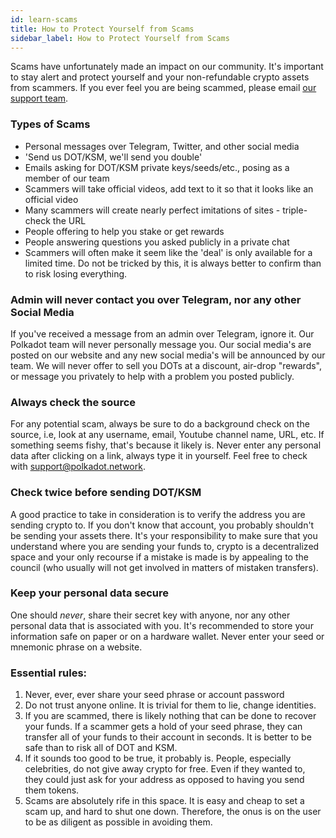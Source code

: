 ```yaml
---
id: learn-scams
title: How to Protect Yourself from Scams
sidebar_label: How to Protect Yourself from Scams
---
```


Scams have unfortunately made an impact on our community. It's important to stay alert and protect
yourself and your non-refundable crypto assets from scammers. If you ever feel you are being
scammed, please email [our support team](mailto:support@web3.foundation).

### Types of Scams

- Personal messages over Telegram, Twitter, and other social media
- 'Send us DOT/KSM, we'll send you double'
- Emails asking for DOT/KSM private keys/seeds/etc., posing as a member of our team
- Scammers will take official videos, add text to it so that it looks like an official video
- Many scammers will create nearly perfect imitations of sites - triple-check the URL
- People offering to help you stake or get rewards
- People answering questions you asked publicly in a private chat
- Scammers will often make it seem like the 'deal' is only available for a limited time. Do not be
  tricked by this, it is always better to confirm than to risk losing everything.

### Admin will never contact you over Telegram, nor any other Social Media

If you've received a message from an admin over Telegram, ignore it. Our Polkadot team will never
personally message you. Our social media's are posted on our website and any new social media's will
be announced by our team. We will never offer to sell you DOTs at a discount, air-drop "rewards", or
message you privately to help with a problem you posted publicly.

### Always check the source

For any potential scam, always be sure to do a background check on the source, i.e, look at any
username, email, Youtube channel name, URL, etc. If something seems fishy, that's because it likely
is. Never enter any personal data after clicking on a link, always type it in yourself. Feel free to
check with support@polkadot.network.

### Check twice before sending DOT/KSM

A good practice to take in consideration is to verify the address you are sending crypto to. If you
don't know that account, you probably shouldn't be sending your assets there. It's your
responsibility to make sure that you understand where you are sending your funds to, crypto is a
decentralized space and your only recourse if a mistake is made is by appealing to the council (who
usually will not get involved in matters of mistaken transfers).

### Keep your personal data secure

One should _never_, share their secret key with anyone, nor any other personal data that is
associated with you. It's recommended to store your information safe on paper or on a hardware
wallet. Never enter your seed or mnemonic phrase on a website.

### Essential rules:

1. Never, ever, ever share your seed phrase or account password
2. Do not trust anyone online. It is trivial for them to lie, change identities.
3. If you are scammed, there is likely nothing that can be done to recover your funds. If a scammer
   gets a hold of your seed phrase, they can transfer all of your funds to their account in seconds.
   It is better to be safe than to risk all of DOT and KSM.
4. If it sounds too good to be true, it probably is. People, especially celebrities, do not give
   away crypto for free. Even if they wanted to, they could just ask for your address as opposed to
   having you send them tokens.
5. Scams are absolutely rife in this space. It is easy and cheap to set a scam up, and hard to shut
   one down. Therefore, the onus is on the user to be as diligent as possible in avoiding them.
